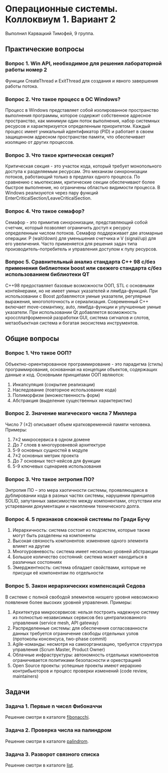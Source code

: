 # Операционные системы. Коллоквиум 1. Вариант 2
Выполнил Карвацкий Тимофей, 9 группа.
## Практические вопросы
### Вопрос 1. Win API, необходимое для решения лабораторной работы номер 2
Функции CreateThread и ExitThread для создания и явного завершения работы потока.
### Вопрос 2. Что такое процесс в ОС Windows?
Процесс в Windows представляет собой изолированное пространство выполнения программы, которое содержит собственное адресное пространство, как минимум один поток выполнения, набор системных ресурсов и характеризуется определенным приоритетом. Каждый процесс имеет уникальный идентификатор (PID) и работает в своем защищенном адресном пространстве памяти, что обеспечивает изоляцию от других процессов.
### Вопрос 3. Что такое критическая секция?
Критическая секция - это участок кода, который требует монопольного доступа к разделяемым ресурсам. Это механизм синхронизации потоков, работающий только в пределах одного процесса. По сравнению с мьютексами, критические секции обеспечивают более быстрое выполнение, но ограничены областью видимости процесса. В Windows реализуются через пару функций EnterCriticalSection/LeaveCriticalSection.
### Вопрос 4. Что такое семафор?
Семафор - это примитив синхронизации, представляющий собой счетчик, который позволяет ограничить доступ к ресурсу определенным числом потоков. Семафор поддерживает две атомарные операции: P (wait/down) для уменьшения счетчика и V (signal/up) для его увеличения. Часто применяется для решения задач типа производитель-потребитель и управления доступом к пулу ресурсов.
### Вопрос 5. Сравнительный анализ стандарта C++ 98 с/без применения библиотеки boost или свежего стандарта с/без использованием библиотеки QT
C++98 предоставляет базовые возможности ООП, STL с основными контейнерами, но не имеет умных указателей и лямбда-функций. При использовании с Boost добавляются умные указатели, регулярные выражения, многопоточность и сериализация.
Современный C++ включает move-семантику, auto, лямбда-функции и улучшенные умные указатели. При использовании Qt добавляется возможность кроссплатформенной разработки GUI, система сигналов и слотов, метаобъектная система и богатая экосистема инструментов.
## Общие вопросы
### Вопрос 1. Что такое ООП?
Объектно-ориентированное программирование - это парадигма (стиль) программирования, основанная на концепции объектов, содержащих данные и код. Основными принципами ООП являются:
1. Инкапсуляция (сокрытие реализации)
2. Наследование (повторное использование кода)
3. Полиморфизм (множественность форм)
4. Абстракция (выделение существенных характеристик)
### Вопрос 2. Значение магического числа 7 Миллера
Число 7 (±2) описывает объем кратковременной памяти человека. Примеры:
1. 7±2 микросервиса в одном домене
2. До 7 слоев в многоуровневой архитектуре
3. 5-9 основных сущностей в модуле
4. 7±2 основных метрик проекта
5. До 7 основных тест-кейсов для функции
6. 5-9 ключевых сценариев использования
### Вопрос 3. Что такое энтропия ПО?
Энтропия ПО – это мера хаотичности системы, проявляющаяся в дублировании кода в разных частях системы, нарушении принципов SOLID, запутанных зависимостях между компонентами, отсутствии или устаревании документации и накоплении технического долга.
### Вопрос 4. 5 признаков сложной системы по Гради Бучу
1. Иерархичность: система состоит из подсистем, которые также могут быть разделены на компоненты
2. Высокая связность компонентов: изменение одного элемента влияет на другие
3. Многоуровневость: система имеет несколько уровней абстракции
4. Большое количество состояний: система может находиться в различных состояниях
5. Эмерджентность: система обладает свойствами, которые не присущи её компонентам по отдельности
### Вопрос 5. Закон иерархических компенсаций Седова
В системе с полной свободой элементов низшего уровня невозможно появление более высоких уровней управления. Примеры:
1. Архитектура микросервисов: нельзя построить надежную систему из полностью независимых сервисов без централизованного управления (service mesh, API gateway)
2. Распределенные системы: для обеспечения согласованности данных требуется ограничение свободы отдельных узлов (протоколы консенсуса, two-phase commit)
3. Agile-команды: несмотря на самоорганизацию, требуется структура управления (Scrum Master, Product Owner)
4. Облачные инфраструктуры: автономность отдельных компонентов ограничивается политиками безопасности и оркестрацией
5. Open Source проекты: успешные проекты имеют иерархию контрибьюторов и процесс проверки изменений (code review, maintainers)
## Задачи
### Задача 1. Первые n чисел Фибоначчи
Решение смотри в каталоге [fibonacchi](fibonacchi).
### Задача 2. Проверка числа на палиндром
Решение смотри в каталоге [palindrom](palindrom).
### Задача 3. Разворот связного списка
Решение смотри в каталоге [list](list).
